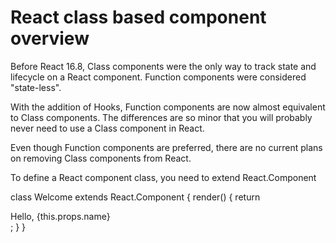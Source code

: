 # React class based component overview

Before React 16.8, Class components were the only way to track state and lifecycle on a React component. Function components were considered "state-less".

With the addition of Hooks, Function components are now almost equivalent to Class components. The differences are so minor that you will probably never need to use a Class component in React.

Even though Function components are preferred, there are no current plans on removing Class components from React.

To define a React component class, you need to extend React.Component

class Welcome extends React.Component {
  render() {
    return <div>Hello, {this.props.name}</div>;
  }
}
